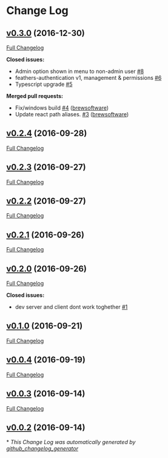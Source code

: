 # Change Log

## [v0.3.0](https://github.com/eddyystop/feathers-starter-react-redux-login-roles/tree/v0.3.0) (2016-12-30)
[Full Changelog](https://github.com/eddyystop/feathers-starter-react-redux-login-roles/compare/v0.2.4...v0.3.0)

**Closed issues:**

- Admin option shown in menu to non-admin user [\#8](https://github.com/eddyystop/feathers-starter-react-redux-login-roles/issues/8)
- feathers-authentication v1, management & permissions [\#6](https://github.com/eddyystop/feathers-starter-react-redux-login-roles/issues/6)
- Typescript upgrade [\#5](https://github.com/eddyystop/feathers-starter-react-redux-login-roles/issues/5)

**Merged pull requests:**

- Fix/windows build [\#4](https://github.com/eddyystop/feathers-starter-react-redux-login-roles/pull/4) ([brewsoftware](https://github.com/brewsoftware))
- Update react path aliases. [\#3](https://github.com/eddyystop/feathers-starter-react-redux-login-roles/pull/3) ([brewsoftware](https://github.com/brewsoftware))

## [v0.2.4](https://github.com/eddyystop/feathers-starter-react-redux-login-roles/tree/v0.2.4) (2016-09-28)
[Full Changelog](https://github.com/eddyystop/feathers-starter-react-redux-login-roles/compare/v0.2.3...v0.2.4)

## [v0.2.3](https://github.com/eddyystop/feathers-starter-react-redux-login-roles/tree/v0.2.3) (2016-09-27)
[Full Changelog](https://github.com/eddyystop/feathers-starter-react-redux-login-roles/compare/v0.2.2...v0.2.3)

## [v0.2.2](https://github.com/eddyystop/feathers-starter-react-redux-login-roles/tree/v0.2.2) (2016-09-27)
[Full Changelog](https://github.com/eddyystop/feathers-starter-react-redux-login-roles/compare/v0.2.1...v0.2.2)

## [v0.2.1](https://github.com/eddyystop/feathers-starter-react-redux-login-roles/tree/v0.2.1) (2016-09-26)
[Full Changelog](https://github.com/eddyystop/feathers-starter-react-redux-login-roles/compare/v0.2.0...v0.2.1)

## [v0.2.0](https://github.com/eddyystop/feathers-starter-react-redux-login-roles/tree/v0.2.0) (2016-09-26)
[Full Changelog](https://github.com/eddyystop/feathers-starter-react-redux-login-roles/compare/v0.1.0...v0.2.0)

**Closed issues:**

- dev server and client dont work toghether [\#1](https://github.com/eddyystop/feathers-starter-react-redux-login-roles/issues/1)

## [v0.1.0](https://github.com/eddyystop/feathers-starter-react-redux-login-roles/tree/v0.1.0) (2016-09-21)
[Full Changelog](https://github.com/eddyystop/feathers-starter-react-redux-login-roles/compare/v0.0.4...v0.1.0)

## [v0.0.4](https://github.com/eddyystop/feathers-starter-react-redux-login-roles/tree/v0.0.4) (2016-09-19)
[Full Changelog](https://github.com/eddyystop/feathers-starter-react-redux-login-roles/compare/v0.0.3...v0.0.4)

## [v0.0.3](https://github.com/eddyystop/feathers-starter-react-redux-login-roles/tree/v0.0.3) (2016-09-14)
[Full Changelog](https://github.com/eddyystop/feathers-starter-react-redux-login-roles/compare/v0.0.2...v0.0.3)

## [v0.0.2](https://github.com/eddyystop/feathers-starter-react-redux-login-roles/tree/v0.0.2) (2016-09-14)


\* *This Change Log was automatically generated by [github_changelog_generator](https://github.com/skywinder/Github-Changelog-Generator)*